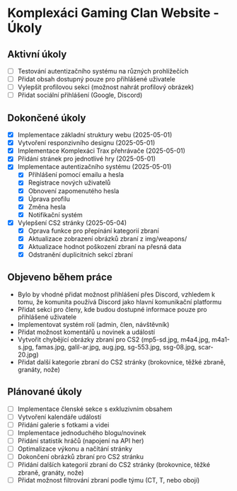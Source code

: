 # Komplexáci Gaming Clan Website - Úkoly

## Aktivní úkoly
- [ ] Testování autentizačního systému na různých prohlížečích
- [ ] Přidat obsah dostupný pouze pro přihlášené uživatele
- [ ] Vylepšit profilovou sekci (možnost nahrát profilový obrázek)
- [ ] Přidat sociální přihlášení (Google, Discord)

## Dokončené úkoly
- [x] Implementace základní struktury webu (2025-05-01)
- [x] Vytvoření responzivního designu (2025-05-01)
- [x] Implementace Komplexáci Trax přehrávače (2025-05-01)
- [x] Přidání stránek pro jednotlivé hry (2025-05-01)
- [x] Implementace autentizačního systému (2025-05-01)
  - [x] Přihlášení pomocí emailu a hesla
  - [x] Registrace nových uživatelů
  - [x] Obnovení zapomenutého hesla
  - [x] Úprava profilu
  - [x] Změna hesla
  - [x] Notifikační systém
- [x] Vylepšení CS2 stránky (2025-05-04)
  - [x] Oprava funkce pro přepínání kategorií zbraní
  - [x] Aktualizace zobrazení obrázků zbraní z img/weapons/
  - [x] Aktualizace hodnot poškození zbraní na přesná data
  - [x] Odstranění duplicitních sekcí zbraní

## Objeveno během práce
- Bylo by vhodné přidat možnost přihlášení přes Discord, vzhledem k tomu, že komunita používá Discord jako hlavní komunikační platformu
- Přidat sekci pro členy, kde budou dostupné informace pouze pro přihlášené uživatele
- Implementovat systém rolí (admin, člen, návštěvník)
- Přidat možnost komentářů u novinek a událostí
- Vytvořit chybějící obrázky zbraní pro CS2 (mp5-sd.jpg, m4a4.jpg, m4a1-s.jpg, famas.jpg, galil-ar.jpg, aug.jpg, sg-553.jpg, ssg-08.jpg, scar-20.jpg)
- Přidat další kategorie zbraní do CS2 stránky (brokovnice, těžké zbraně, granáty, nože)

## Plánované úkoly
- [ ] Implementace členské sekce s exkluzivním obsahem
- [ ] Vytvoření kalendáře událostí
- [ ] Přidání galerie s fotkami a videi
- [ ] Implementace jednoduchého blogu/novinek
- [ ] Přidání statistik hráčů (napojení na API her)
- [ ] Optimalizace výkonu a načítání stránky
- [ ] Dokončení obrázků zbraní pro CS2 stránku
- [ ] Přidání dalších kategorií zbraní do CS2 stránky (brokovnice, těžké zbraně, granáty, nože)
- [ ] Přidat možnost filtrování zbraní podle týmu (CT, T, nebo obojí)
